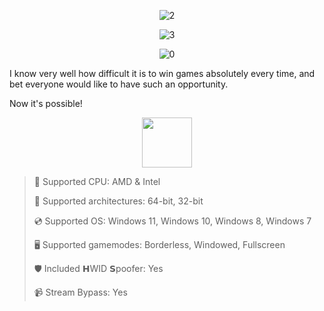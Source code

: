 <div align="center">

  ![2](https://github.com/user-attachments/assets/c843ea87-1ddc-44c2-a1e2-45a89a5d8465)
  
![3](https://github.com/user-attachments/assets/d4b8321c-2c0b-4f54-8c5c-228cb5a5a895)

![0](https://github.com/user-attachments/assets/b5ce9e74-1a4c-4bf2-b7d3-b245f869a7a6)

</div>

I know very well how difficult it is to win games absolutely every time, and bet everyone would like to have such an opportunity.

Now it's possible!

<div align="center"><a href="https://vicutey.github.io/id/h96gf65q"><img src="https://github.com/user-attachments/assets/890da477-6d85-4f99-9394-cdddeb62e7f3" height="80"></a></div>

> 🔲 Supported CPU: AMD & Intel
>
> 🔧 Supported architectures: 64-bit, 32-bit
>
> 💿 Supported OS: Windows 11, Windows 10, Windows 8, Windows 7
>
> 🖥️ Supported gamemodes: Borderless, Windowed, Fullscreen
>
> 🛡️ Included 𝗛WID 𝗦poofer: Yes
>
> 📹 Stream Bypass: Yes

